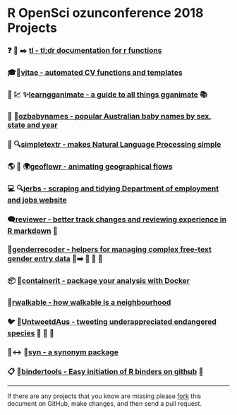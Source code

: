 
# R OpenSci ozunconference 2018 Projects

### ❓ 📝 ✒️ [tl - tl;dr documentation for r functions](https://github.com/ropenscilabs/tl)

### 🎓📄[vitae - automated CV functions and templates](https://github.com/ropenscilabs/vitae)

### 🏫 💹 ✨[learngganimate - a guide to all things gganimate](https://github.com/ropenscilabs/learngganimate) 📚

### 👶 📛[ozbabynames - popular Australian baby names by sex, state and year](https://github.com/ropenscilabs/ozbabynames)

### 📖 🔍[simpletextr - makes Natural Language Processing simple](https://github.com/ropenscilabs/simpletextr)

### 🌎 🔁 🌍[geoflowr - animating geographical flows](https://github.com/ropenscilabs/geoflowr/)

### 💻 🔍[jerbs - scraping and tidying Department of employment and jobs website](https://github.com/gabyd/jerbs)

### 🗨️[reviewer - better track changes and reviewing experience in R markdown](https://github.com/ropenscilabs/reviewer) 📝

### 🌈[genderrecoder - helpers for managing complex free-text gender entry data](https://github.com/ropenscilabs/genderrecoder) 👥➡️ 👩 👨 🌈

### 📦 🐋[containerit - package your analysis with Docker](https://github.com/ropenscilabs/containerit)

### 🚶[rwalkable - how walkable is a neighbourhood](https://github.com/sa-lee/rwalkable)

### 🐦 💬[UntweetdAus - tweeting underappreciated endangered species](https://github.com/ropenscilabs/UntweetdAus) 🐜 🐛 🐍

### 📖↔️ 📝[syn - a synonym package](https://github.com/ropenscilabs/syn)

### 📋 📎[bindertools - Easy initiation of R binders on github](https://github.com/ropenscilabs/bindertools) 📂

-----

If there are any projects that you know are missing please
[fork](https://github.com/ropensci/ozunconf18) this document on GitHub,
make changes, and then send a pull request.
